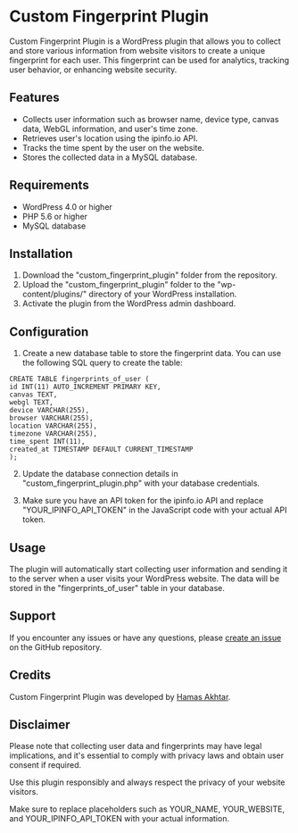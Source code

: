 # Custom Fingerprint Plugin

Custom Fingerprint Plugin is a WordPress plugin that allows you to collect and store various information from website visitors to create a unique fingerprint for each user. This fingerprint can be used for analytics, tracking user behavior, or enhancing website security.

## Features

- Collects user information such as browser name, device type, canvas data, WebGL information, and user's time zone.
- Retrieves user's location using the ipinfo.io API.
- Tracks the time spent by the user on the website.
- Stores the collected data in a MySQL database.

## Requirements

- WordPress 4.0 or higher
- PHP 5.6 or higher
- MySQL database

## Installation

1. Download the "custom_fingerprint_plugin" folder from the repository.
2. Upload the "custom_fingerprint_plugin" folder to the "wp-content/plugins/" directory of your WordPress installation.
3. Activate the plugin from the WordPress admin dashboard.

## Configuration

1. Create a new database table to store the fingerprint data. You can use the following SQL query to create the table:
```
CREATE TABLE fingerprints_of_user (
id INT(11) AUTO_INCREMENT PRIMARY KEY,
canvas TEXT,
webgl TEXT,
device VARCHAR(255),
browser VARCHAR(255),
location VARCHAR(255),
timezone VARCHAR(255),
time_spent INT(11),
created_at TIMESTAMP DEFAULT CURRENT_TIMESTAMP
);
```

2. Update the database connection details in "custom_fingerprint_plugin.php" with your database credentials.

3. Make sure you have an API token for the ipinfo.io API and replace "YOUR_IPINFO_API_TOKEN" in the JavaScript code with your actual API token.

## Usage

The plugin will automatically start collecting user information and sending it to the server when a user visits your WordPress website. The data will be stored in the "fingerprints_of_user" table in your database.


## Support

If you encounter any issues or have any questions, please [create an issue](https://github.com/hamasatr/custom-fingerprint-plugin/issues) on the GitHub repository.

## Credits

Custom Fingerprint Plugin was developed by [Hamas Akhtar](https://hamasakhtar.netlify.app/).

## Disclaimer

Please note that collecting user data and fingerprints may have legal implications, and it's essential to comply with privacy laws and obtain user consent if required.

Use this plugin responsibly and always respect the privacy of your website visitors.

Make sure to replace placeholders such as YOUR_NAME, YOUR_WEBSITE, and YOUR_IPINFO_API_TOKEN with your actual information.

